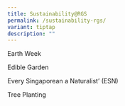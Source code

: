 ```yaml
---
title: Sustainability@RGS
permalink: /sustainability-rgs/
variant: tiptap
description: ""
---
```

<p></p>
<p>Earth Week</p>
<p></p>
<p>Edible Garden</p>
<p></p>
<p></p>
<p></p>
<p>Every Singaporean a Naturalist’ (ESN)</p>
<p></p>
<p>Tree Planting</p>
<p></p>
<p></p>